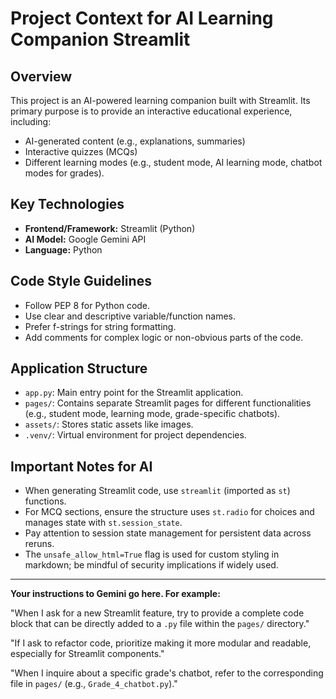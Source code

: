 # Project Context for AI Learning Companion Streamlit

## Overview
This project is an AI-powered learning companion built with Streamlit.
Its primary purpose is to provide an interactive educational experience, including:
- AI-generated content (e.g., explanations, summaries)
- Interactive quizzes (MCQs)
- Different learning modes (e.g., student mode, AI learning mode, chatbot modes for grades).

## Key Technologies
- **Frontend/Framework:** Streamlit (Python)
- **AI Model:** Google Gemini API
- **Language:** Python

## Code Style Guidelines
- Follow PEP 8 for Python code.
- Use clear and descriptive variable/function names.
- Prefer f-strings for string formatting.
- Add comments for complex logic or non-obvious parts of the code.

## Application Structure
- `app.py`: Main entry point for the Streamlit application.
- `pages/`: Contains separate Streamlit pages for different functionalities (e.g., student mode, learning mode, grade-specific chatbots).
- `assets/`: Stores static assets like images.
- `.venv/`: Virtual environment for project dependencies.

## Important Notes for AI
- When generating Streamlit code, use `streamlit` (imported as `st`) functions.
- For MCQ sections, ensure the structure uses `st.radio` for choices and manages state with `st.session_state`.
- Pay attention to session state management for persistent data across reruns.
- The `unsafe_allow_html=True` flag is used for custom styling in markdown; be mindful of security implications if widely used.

---
**Your instructions to Gemini go here. For example:**

"When I ask for a new Streamlit feature, try to provide a complete code block that can be directly added to a `.py` file within the `pages/` directory."

"If I ask to refactor code, prioritize making it more modular and readable, especially for Streamlit components."

"When I inquire about a specific grade's chatbot, refer to the corresponding file in `pages/` (e.g., `Grade_4_chatbot.py`)."